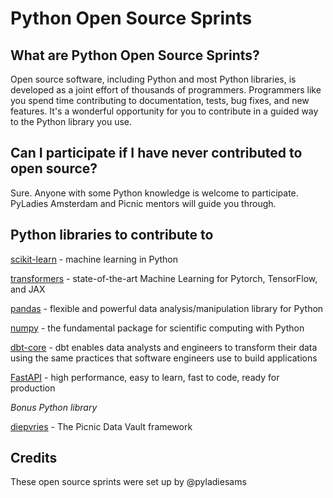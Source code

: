 # Python Open Source Sprints

## What are Python Open Source Sprints?
Open source software, including Python and most Python libraries, is developed as a joint effort of thousands of programmers. Programmers like you spend time contributing to documentation, tests, bug fixes, and new features. It's a wonderful opportunity for you to contribute in a guided way to the Python library you use.

## Can I participate if I have never contributed to open source?
Sure. Anyone with some Python knowledge is welcome to participate. PyLadies Amsterdam and Picnic mentors will guide you through.

## Python libraries to contribute to 
[scikit-learn](https://scikit-learn.org/stable/) - machine learning in Python

[transformers](https://huggingface.co/docs/transformers/en/index) - state-of-the-art Machine Learning for Pytorch, TensorFlow, and JAX

[pandas](https://pandas.pydata.org/) - flexible and powerful data analysis/manipulation library for Python

[numpy](https://numpy.org/) - the fundamental package for scientific computing with Python

[dbt-core](https://www.getdbt.com/product/what-is-dbt) - dbt enables data analysts and engineers to transform their data using the same practices that software engineers use to build applications

[FastAPI](https://fastapi.tiangolo.com/) - high performance, easy to learn, fast to code, ready for production

*Bonus Python library*

[diepvries](https://diepvries.picnic.tech/) - The Picnic Data Vault framework

## Credits
These open source sprints were set up by @pyladiesams 
